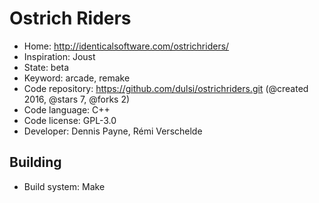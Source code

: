 # Ostrich Riders

- Home: http://identicalsoftware.com/ostrichriders/
- Inspiration: Joust
- State: beta
- Keyword: arcade, remake
- Code repository: https://github.com/dulsi/ostrichriders.git (@created 2016, @stars 7, @forks 2)
- Code language: C++
- Code license: GPL-3.0
- Developer: Dennis Payne, Rémi Verschelde

## Building

- Build system: Make
